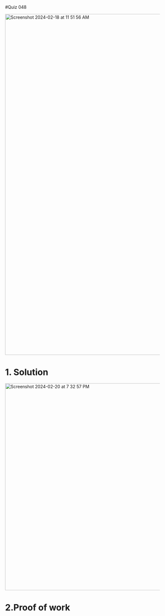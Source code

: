 #Quiz 048

<img width="1107" alt="Screenshot 2024-02-18 at 11 51 56 AM" src="https://github.com/K-Schriber/Unit-3-Comp-Sci/assets/142757998/9c75c664-7188-4020-af5d-95d6d605183d">

# 1. Solution
<img width="672" alt="Screenshot 2024-02-20 at 7 32 57 PM" src="https://github.com/K-Schriber/Unit-3-Comp-Sci/assets/142757998/90b1cc9c-d9bc-4b2b-bea7-c77fc4ddfdab">


# 2.Proof of work






